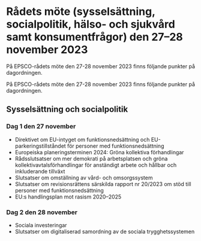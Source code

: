 # Rådets möte (sysselsättning, socialpolitik, hälso- och sjukvård samt konsumentfrågor) den 27–28 november 2023

På EPSCO-rådets möte den 27-28 november 2023 finns följande punkter på dagordningen.

På EPSCO-rådets möte den 27-28 november 2023 finns följande punkter på dagordningen.

## Sysselsättning och socialpolitik

### Dag 1 den 27 november

* Direktivet om EU-intyget om funktionsnedsättning och EU-parkeringstillståndet för personer med funktionsnedsättning
* Europeiska planeringsterminen 2024: Gröna kollektiva förhandlingar
* Rådsslutsatser om mer demokrati på arbetsplatsen och gröna kollektivavtalsförhandlingar för anständigt arbete och hållbar och inkluderande tillväxt
* Slutsatser om omställning av vård- och omsorgssystem
* Slutsatser om revisionsrättens särskilda rapport nr 20/2023 om stöd till personer med funktionsnedsättning
* EU:s handlingsplan mot rasism 2020–2025

### Dag 2 den 28 november

* Sociala investeringar
* Slutsatser om digitaliserad samordning av de sociala trygghetssystemen
